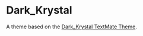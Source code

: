 # Dark_Krystal

A theme based on the [Dark_Krystal TextMate Theme](http://colorsublime.com/theme/Dark_Krystal).

